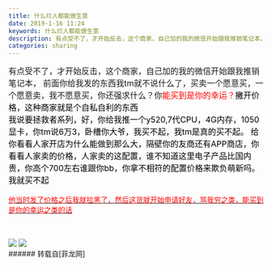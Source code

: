 ```yaml
---
title: 什么烂人都能做生意
date: 2019-1-16 11:24
keywords: 什么烂人都能做生意
description: 有点受不了，才开始反击，这个商家，自己加的我的微信开始跟我推销笔记本， 前面你给我发的东西我tm就不说什么了，买卖一个愿意买，一个愿意卖，我不愿意买，你还强求什么？你能买到是你的幸运？撇开价格，这种商家就是个自私自利的东西我说要拯救者系列，好，你给我推一个y520,7代CPU，4G内存，1050显卡，你tm说6万3，卧槽你大爷，我买不起，我tm是真的买不起。 给你看看人家开店为什么能做到那么大，隔壁你的友商还有APP商店，你看看人家卖的价格，人家卖的这配置，谁不知道这里电子产品比国内贵，你高个700左右谁跟你bb，你拿不相符的配置价格来欺负萌新吗。 我就买不起他当时发了价格之后我就拉黑了，然后这货就开始申请好友，骂我穷之类，能买到是你的幸运之类的话
categories: sharing
---
```

<td class="t_f" id="postmessage_2705537">

<font style="font-size:16px">有点受不了，才开始反击，这个商家，自己加的我的微信开始跟我推销笔记本， 前面你给我发的东西我tm就不说什么了，买卖一个愿意买，一个愿意卖，我不愿意买，你还强求什么？你</font><font color="#ff0000"><font style="font-size:16px">能买到是你的幸运？</font></font><font color="#000000"><font style="font-size:16px">撇开价格，这种商家就是个自私自利的东西</font></font><br/>
<font color="#000000"><font style="font-size:16px">我说要拯救者系列，好，你给我推一个y520,7代CPU，4G内存，1050显卡，你tm说6万3，卧槽你大爷，我买不起，我tm是真的买不起。 给你看看人家开店为什么能做到那么大，隔壁你的友商还有APP商店，你看看人家卖的价格，人家卖的这配置，谁不知道这里电子产品比国内贵，你高个700左右谁跟你bb，你拿不相符的配置价格来欺负萌新吗。 我就买不起</font></font><br/>
<br/>
<u><font color="#ff0000">他当时发了价格之后我就拉黑了，然后这货就开始申请好友，骂我穷之类，能买到是你的幸运之类的话<br/>
</font></u><br/>
<br/>

<img aid="1058591" data-cf-modified-105839297082c98350855b6a-="" file="data/attachment/forum/201901/16/112232w6ddduug6kz2lk1d.png.thumb.jpg" id="aimg_1058591" inpost="1" onclick="" onmouseover="" src="http://www.flw.ph/data/attachment/forum/201901/16/112232w6ddduug6kz2lk1d.png" style="cursor:pointer" zoomfile="data/attachment/forum/201901/16/112232w6ddduug6kz2lk1d.png"/>



<img aid="1058592" data-cf-modified-105839297082c98350855b6a-="" file="data/attachment/forum/201901/16/112241ko48w3ulabwml9od.jpg.thumb.jpg" id="aimg_1058592" inpost="1" onclick="" onmouseover="" src="http://www.flw.ph/data/attachment/forum/201901/16/112241ko48w3ulabwml9od.jpg" style="cursor:pointer" zoomfile="data/attachment/forum/201901/16/112241ko48w3ulabwml9od.jpg"/>


<br/>
</td>
###### 转载自[菲龙网]